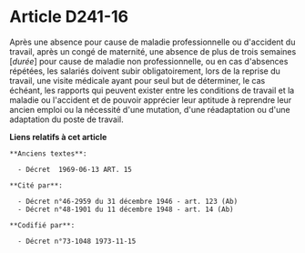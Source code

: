 # Article D241-16

Après une absence pour cause de maladie professionnelle ou d'accident du travail, après un congé de maternité, une absence de
plus de trois semaines [*durée*] pour cause de maladie non professionnelle, ou en cas d'absences répétées, les salariés
doivent subir obligatoirement, lors de la reprise du travail, une visite médicale ayant pour seul but de déterminer, le cas
échéant, les rapports qui peuvent exister entre les conditions de travail et la maladie ou l'accident et de pouvoir apprécier
leur aptitude à reprendre leur ancien emploi ou la nécessité d'une mutation, d'une réadaptation ou d'une adaptation du poste
de travail.

**Liens relatifs à cet article**

	**Anciens textes**:

	  - Décret  1969-06-13 ART. 15

	**Cité par**:

	  - Décret n°46-2959 du 31 décembre 1946 - art. 123 (Ab)
	  - Décret n°48-1901 du 11 décembre 1948 - art. 14 (Ab)

	**Codifié par**:

	  - Décret n°73-1048 1973-11-15
